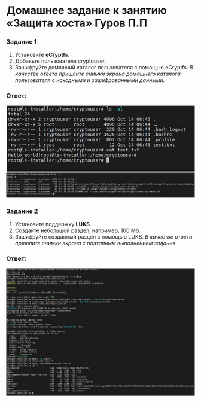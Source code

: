 # Домашнее задание к занятию  «Защита хоста» Гуров П.П

### Задание 1
1. Установите **eCryptfs**.
2. Добавьте пользователя cryptouser.
3. Зашифруйте домашний каталог пользователя с помощью eCryptfs.
*В качестве ответа  пришлите снимки экрана домашнего каталога пользователя с исходными и зашифрованными данными.*  
### Ответ:
![Alt-текст](https://github.com/AfterHero/sdb-homeworks/blob/main/68747470733a2f2f692e6962622e636f2f4c35646e785a382f70686f746f2d323032322d31302d32302d31312d34302d31342e6a7067.jpeg)
![Alt-текст](https://github.com/AfterHero/sdb-homeworks/blob/main/68747470733a2f2f692e6962622e636f2f743336314c79362f70686f746f2d323032322d31302d32302d31312d34302d31372e6a7067.jpeg)

### Задание 2
1. Установите поддержку **LUKS**.
2. Создайте небольшой раздел, например, 100 Мб.
3. Зашифруйте созданный раздел с помощью LUKS.
*В качестве ответа пришлите снимки экрана с поэтапным выполнением задания.*

### Ответ:
![Alt-текст](https://github.com/AfterHero/sdb-homeworks/blob/main/68747470733a2f2f692e6962622e636f2f644d7874534c472f70686f746f2d323032322d31302d32302d31312d34302d31392e6a7067.jpeg)
